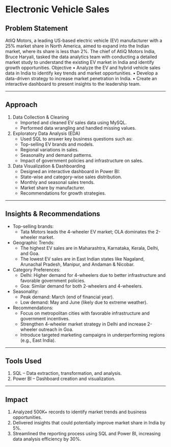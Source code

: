 # Electronic Vehicle Sales

## Problem Statement
AtliQ Motors, a leading US-based electric vehicle (EV) manufacturer with a 25% market share in North America, aimed to expand into the Indian market, where its share is less than 2%. The chief of AtliQ Motors India, Bruce Haryali, tasked the data analytics team with conducting a detailed market study to understand the existing EV market in India and identify growth opportunities.
Objective
•	Analyze the EV and hybrid vehicle sales data in India to identify key trends and market opportunities.
•	Develop a data-driven strategy to increase market penetration in India.
•	Create an interactive dashboard to present insights to the leadership team.
________________________________________
## Approach
1.	Data Collection & Cleaning
	- Imported and cleaned EV sales data using MySQL.
	- Performed data wrangling and handled missing values.
2.	Exploratory Data Analysis (EDA)
	- Used SQL to answer key business questions such as: 
	- Top-selling EV brands and models.
	- Regional variations in sales.
	- Seasonality and demand patterns.
	- Impact of government policies and infrastructure on sales.
3.	Data Visualization & Dashboarding
	- Designed an interactive dashboard in Power BI: 
	- State-wise and category-wise sales distribution.
	- Monthly and seasonal sales trends.
	- Market share by manufacturer.
	- Recommendations for growth strategies.
________________________________________

## Insights & Recommendations
- Top-selling brands:
	- Tata Motors leads the 4-wheeler EV market; OLA dominates the 2-wheeler market.
- Geographic Trends:
	- The highest EV sales are in Maharashtra, Karnataka, Kerala, Delhi, and Goa.
	- The lowest EV sales are in East Indian states like Nagaland, Arunachal Pradesh, Manipur, and Andaman & Nicobar.
- Category Preferences:
	- Delhi: Higher demand for 4-wheelers due to better infrastructure and favorable government policies.
	- Goa: Similar demand for both 2-wheelers and 4-wheelers.
- Seasonality:
	- Peak demand: March (end of financial year).
	- Low demand: May and June (likely due to extreme weather).
- Recommendations:
	- Focus on metropolitan cities with favorable infrastructure and government incentives.
	- Strengthen 4-wheeler market strategy in Delhi and increase 2-wheeler outreach in Goa.
	- Introduce targeted marketing campaigns in underperforming regions (e.g., East India).
________________________________________
## Tools Used
1.	SQL – Data extraction, transformation, and analysis.
2.	 Power BI – Dashboard creation and visualization.
________________________________________
## Impact
1.	Analyzed 500K+ records to identify market trends and business opportunities.
2.	Delivered insights that could potentially improve market share in India by 5%.
3.	Streamlined the reporting process using SQL and Power BI, increasing data analysis efficiency by 30%.


